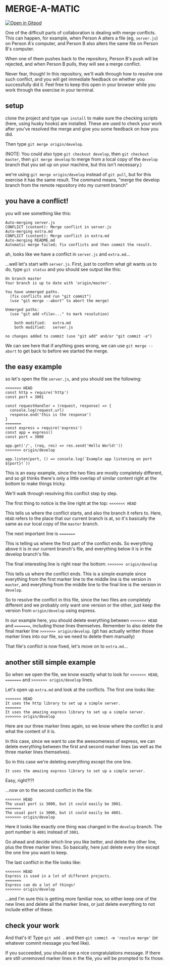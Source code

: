 # MERGE-A-MATIC 

[![Open in Gitpod](https://gitpod.io/button/open-in-gitpod.svg)](https://gitpod.io/#https://github.com/lpmi-13/merge-a-matic)

One of the difficult parts of collaboration is dealing with merge
conflicts. This can happen, for example, when Person A alters
a file (eg, `server.js`) on Person A's computer, and Person B also
alters the same file on Person B's computer.

When one of them pushes back to the repository, Person B's
push will be rejected, and when Person B pulls, they will see
a merge conflict.

Never fear, though! In this repository, we'll walk through how
to resolve one such conflict, and you will get immediate
feedback on whether you successfully did it. Feel free to
keep this open in your browser while you work through the
exercise in your terminal.

## setup

clone the project and type `npm install` to make sure the
checking scripts (here, using husky hooks) are installed. These
are used to check your work after you've resolved the merge and
give you some feedback on how you did.

Then type `git merge origin/develop`.

(NOTE: You could also type `git checkout develop`, then
`git checkout master`, then `git merge develop` to merge
from a local copy of the `develop` branch that you set
up on your machine, but this isn't necessary.)

we're using `git merge origin/develop` instead of `git pull`,
but for this exercise it has the same result. The command means,
"merge the develop branch from the remote repository into
my current branch"

## you have a conflict!

you will see something like this:

```
Auto-merging server.js
CONFLICT (content): Merge conflict in server.js
Auto-merging extra.md
CONFLICT (content): Merge conflict in extra.md
Auto-merging README.md
Automatic merge failed; fix conflicts and then commit the result.
```

ah, looks like we have a conflict in `server.js` and `extra.md`...

...well let's start with `server.js`. First, just to confirm what 
git wants us to do, type `git status` and you should see output 
like this:

```
On branch master
Your branch is up to date with 'origin/master'.

You have unmerged paths.
  (fix conflicts and run "git commit")
  (use "git merge --abort" to abort the merge)

Unmerged paths:
  (use "git add <file>..." to mark resolution)

	both modified:   extra.md
	both modified:   server.js

no changes added to commit (use "git add" and/or "git commit -a")
```

We can see here that if anything goes wrong, we can use 
`git merge --abort` to get back to before we started the merge.

## the easy example

so let's open the file `server.js`, and you should see the
following:

```
<<<<<<< HEAD
const http = require('http')
const port = 3001

const requestHandler = (request, response) => {
  console.log(request.url)
  response.end('this is the response')
}
=======
const express = require('express')
const app = express()
const port = 3000

app.get('/', (req, res) => res.send('Hello World!'))
>>>>>>> origin/develop

app.listen(port, () => console.log(`Example app listening on port ${port}!`))
```

This is an easy example, since the two files are mostly completely
different, and so git thinks there's only a little overlap of
similar content right at the bottom to make things tricky.

We'll walk through resolving this conflict step by step.

The first thing to notice is the line right at the top:
`<<<<<<< HEAD`

This tells us where the conflict starts, and also the branch it
refers to. Here, `HEAD` refers to the place that our
current branch is at, so it's basically the same as our local
copy of the `master` branch.

The next important line is 
`=======`

This is telling us where the first part of the conflict ends. So
everything above it is in our current branch's file, and everything
below it is in the develop branch's file.

The final interesting line is right near the bottom:
`>>>>>>> origin/develop`

This tells us where the conflict ends. This is a simple example
since everything from the first marker line to the middle line is
the version in `master`, and everything from the middle line to the
final line is the version in `develop`.

So to resolve the conflict in this file, since the two files
are completely different and we probably only want one version or
the other, just keep the version from `origin/develop` using
express.

In our example here, you should delete everything between
`<<<<<<< HEAD` and `=======`, including those lines themselves.
Remember to also delete the final marker line `>>>>>>> origin/develop`.
(git has actually written those marker lines into our file, so we
need to delete them manually)

That file's conflict is now fixed, let's move on to `extra.md`...

## another still simple example

So when we open the file, we know exactly what to look for 
`<<<<<<< HEAD`, `=======` and `>>>>>>> origin/develop` lines.

Let's open up `extra.md` and look at the conflicts. The first one
looks like:

```
<<<<<<< HEAD
It uses the http library to set up a simple server.
=======
It uses the amazing express library to set up a simple server.
>>>>>>> origin/develop
```

Here are our three marker lines again, so we know where the
conflict is and what the content of it is.

In this case, since we want to use the awesomeness of express,
we can delete everything between the first and second marker
lines (as well as the three marker lines themselves).

So in this case we're deleting everything except the one line.

```
It uses the amazing express library to set up a simple server.
```

Easy, right?!?!

...now on to the second conflict in the file:

```
<<<<<<< HEAD
The usual port is 3000, but it could easily be 3001.
=======
The usual port is 3000, but it could easily be 4001.
>>>>>>> origin/develop
```

Here it looks like exactly one thing was changed in the `develop`
branch. The port number is `4001` instead of `3001`.

Go ahead and decide which line you like better, and delete the
other line, plus the three marker lines. So basically, here
just delete every line except the one line you want to keep.

The last conflict in the file looks like:

```
<<<<<<< HEAD
Express is used in a lot of different projects.
=======
Express can do a lot of things!
>>>>>>> origin/develop
```

...and I'm sure this is getting more familiar now, so either
keep one of the new lines and delete all the marker lines,
or just delete everything to not include either of these.

## check your work

And that's it! Type `git add .` and then `git commit -m 'resolve
merge'` (or whatever commit message you feel like).

If you succeeded, you should see a nice congratulations message.
If there are still unremoved marker lines in the file, you will
be prompted to fix those.
